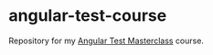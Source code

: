 # angular-test-course
Repository for my [Angular Test Masterclass](https://www.udemy.com/course/angular-testing-course/) course.
